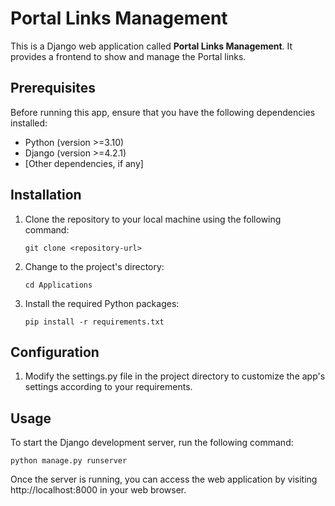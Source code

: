 # Portal Links Management

This is a Django web application called **Portal Links Management**. It provides a frontend to show and manage the Portal links.

## Prerequisites

Before running this app, ensure that you have the following dependencies installed:

- Python (version >=3.10)
- Django (version >=4.2.1)
- [Other dependencies, if any]

## Installation

1. Clone the repository to your local machine using the following command:
   ```shell
   git clone <repository-url>

2. Change to the project's directory:
   ```shell
   cd Applications

3. Install the required Python packages:
   ```shell
   pip install -r requirements.txt
   
## Configuration
1. Modify the settings.py file in the project directory to customize the app's settings according to your requirements.

## Usage
To start the Django development server, run the following command:
   ```shell
   python manage.py runserver
   ```
   Once the server is running, you can access the web application by visiting http://localhost:8000 in your web browser.
